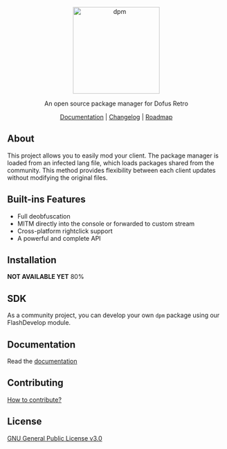 <p align="center">
  <img
    alt="dpm"
    src="https://raw.githubusercontent.com/dofera/dpm/master/dpm.png"
    width="200"
  />
</p>
<p align="center">An open source package manager for Dofus Retro</p>
<p align="center">
  <a href="https://docs.dofera.com">Documentation</a> |
  <a href="https://github.com/dofera/dpm/releases">Changelog</a> |
  <a href="https://github.com/dofera/dpm/blob/master/ROADMAP.md">Roadmap</a>
</p>

About
-----
This project allows you to easily mod your client. The package manager is loaded from an infected lang file, which loads packages shared from the community. This method provides flexibility between each client updates without modifying the original files.

Built-ins Features
-----
- Full deobfuscation
- MITM directly into the console or forwarded to custom stream
- Cross-platform rightclick support
- A powerful and complete API

Installation
-----

**NOT AVAILABLE YET** 80%

SDK
-----
As a community project, you can develop your own `dpm` package using our FlashDevelop module.

Documentation
-----
Read the [documentation](https://docs.dofera.com)

Contributing
-----
[How to contribute?](https://github.com/Dofera/dpm/blob/master/CONTRIBUTING.md)

License
-----
[GNU General Public License v3.0](https://github.com/dofera/dpm/blob/master/LICENSE)
